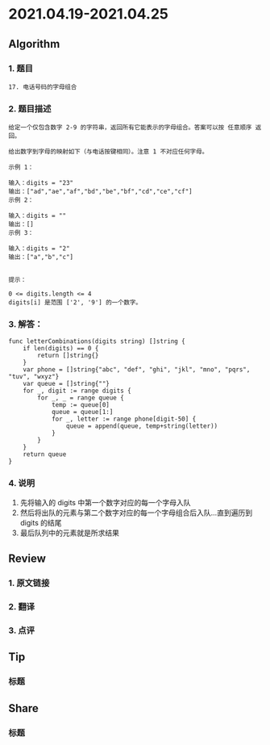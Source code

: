 # 2021.04.19-2021.04.25

## Algorithm
### 1. 题目
```
17. 电话号码的字母组合
```
### 2. 题目描述
```
给定一个仅包含数字 2-9 的字符串，返回所有它能表示的字母组合。答案可以按 任意顺序 返回。

给出数字到字母的映射如下（与电话按键相同）。注意 1 不对应任何字母。

示例 1：

输入：digits = "23"
输出：["ad","ae","af","bd","be","bf","cd","ce","cf"]
示例 2：

输入：digits = ""
输出：[]
示例 3：

输入：digits = "2"
输出：["a","b","c"]
 

提示：

0 <= digits.length <= 4
digits[i] 是范围 ['2', '9'] 的一个数字。

```

### 3. 解答：
```golang
func letterCombinations(digits string) []string {
	if len(digits) == 0 {
		return []string{}
	}
	var phone = []string{"abc", "def", "ghi", "jkl", "mno", "pqrs", "tuv", "wxyz"}
	var queue = []string{""}
	for _, digit := range digits {
		for _, _ = range queue {
			temp := queue[0]
			queue = queue[1:]
			for _, letter := range phone[digit-50] {
				queue = append(queue, temp+string(letter))
			}
		}
	}
	return queue
}
```
### 4. 说明
1. 先将输入的 digits 中第一个数字对应的每一个字母入队
2. 然后将出队的元素与第二个数字对应的每一个字母组合后入队...直到遍历到 digits 的结尾
3. 最后队列中的元素就是所求结果

## Review
### 1. 原文链接


### 2. 翻译


### 3. 点评


## Tip
### 标题


## Share
### 标题